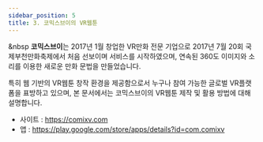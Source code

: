 ```yaml
---
sidebar_position: 5
title: 3. 코믹스브이의 VR웹툰
---
```


&nbsp **코믹스브이**는 2017년 1월 창업한 VR만화 전문 기업으로 2017년 7월 20회 국제부천만화축제에서 처음 선보이며 서비스를 시작하였으며, 연속된 360도 이미지와 소리를 이용한 새로운 만화 문법을 만들었습니다.  

특히 웹 기반의 VR웹툰 창작 환경을 제공함으로서 누구나 참여 가능한 글로벌 VR플랫폼을 표방하고 있으며, 본 문서에서는 코믹스브이의 VR웹툰 제작 및 활용 방법에 대해 설명합니다.  

- 사이트 : <https://comixv.com>  
- 앱 : <https://play.google.com/store/apps/details?id=com.comixv>
